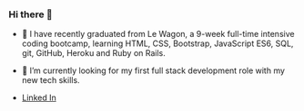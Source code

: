### Hi there 👋

- 🌱 I have recently graduated from Le Wagon, a 9-week full-time intensive coding bootcamp, learning HTML, CSS, Bootstrap, JavaScript ES6, SQL, git, GitHub, Heroku and Ruby on Rails.
- :space_invader: I’m currently looking for my first full stack development role with my new tech skills.

- [Linked In](https://www.linkedin.com/in/ashton-charge/)
